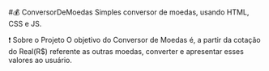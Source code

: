 #💰 ConversorDeMoedas
Simples conversor de moedas, usando HTML, CSS e JS.

❗ Sobre o Projeto
O objetivo do Conversor de Moedas é, a partir da cotação do Real(R$) referente as outras moedas, converter e apresentar esses valores ao usuário.
